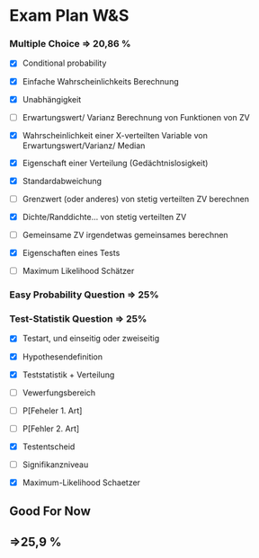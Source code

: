 # Exam Plan W&S

### Multiple Choice => 20,86 %

- [x] Conditional probability
- [x] Einfache Wahrscheinlichkeits Berechnung
- [x] Unabhängigkeit
- [ ] Erwartungswert/ Varianz Berechnung von Funktionen von ZV
- [x] Wahrscheinlichkeit einer X-verteilten Variable von Erwartungswert/Varianz/ Median
- [x] Eigenschaft einer Verteilung (Gedächtnislosigkeit)
- [x] Standardabweichung
- [ ] Grenzwert (oder anderes) von stetig verteilten ZV berechnen
- [x] Dichte/Randdichte... von stetig verteilten ZV
- [ ] Gemeinsame ZV irgendetwas gemeinsames berechnen
- [x] Eigenschaften eines Tests
- [ ] Maximum Likelihood Schätzer



### Easy Probability Question => 25%

### 

### Test-Statistik Question => 25%

- [x] Testart, und einseitig oder zweiseitig

- [x] Hypothesendefinition

- [x] Teststatistik + Verteilung

- [ ] Vewerfungsbereich

- [ ] P[Feheler 1. Art]

- [ ] P[Fehler 2. Art]

- [x] Testentscheid

- [ ] Signifikanzniveau

- [x] Maximum-Likelihood Schaetzer

  

## Good For Now

##  =>25,9 %

